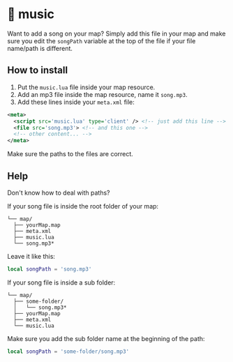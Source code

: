 # 🎵 music
Want to add a song on your map? Simply add this file in your map and make sure you edit the `songPath` variable at the top of the file if your file name/path is different.

## How to install
1. Put the `music.lua` file inside your map resource.
2. Add an mp3 file inside the map resource, name it `song.mp3`.
3. Add these lines inside your `meta.xml` file:
```xml
<meta>
  <script src='music.lua' type='client' /> <!-- just add this line -->
  <file src='song.mp3'> <!-- and this one -->
  <!-- other content... -->
</meta>
```
Make sure the paths to the files are correct.

## Help
Don't know how to deal with paths?

If your song file is inside the root folder of your map:
```
└── map/
  ├── yourMap.map
  ├── meta.xml
  ├── music.lua
  └── song.mp3*
```

Leave it like this:

```lua
local songPath = 'song.mp3'
```

If your song file is inside a sub folder: 

```
└── map/
  ├── some-folder/
  │   └── song.mp3*
  ├── yourMap.map
  ├── meta.xml
  └── music.lua
```

Make sure you add the sub folder name at the beginning of the path:
```lua
local songPath = 'some-folder/song.mp3'
```